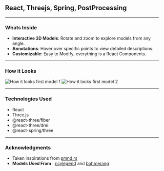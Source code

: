 ## React, Threejs, Spring, PostProcessing

----

### Whats Inside

* **Interactive 3D Models**: Rotate and zoom to explore models from any angle.
* **Annotations**: Hover over specific points to view detailed descriptions.
* **Customizable**: Easy to Modify, everything is a React Components.

----

### How it Looks

![How it looks first model 1](https://i.ibb.co/7ysyvTS/threejsannotations01.png)
![How it looks first model 2](https://i.ibb.co/Jmj0YTR/threejsannotations02.png)

----

### Technologies Used

* React
* Three.js
* @react-three/fiber
* @react-three/drei
* @react-spring/three

----

### Acknowledgments

* Taken inspirations from [pmnd.rs](https://r3f.docs.pmnd.rs/getting-started/examples)
* **Models Used From** : [ricylegend](https://sketchfab.com/3d-models/2021-bmw-m4-competition-d3f07b471d9f4a2c9a2acf79d88a3645) and [bohmerang](https://sketchfab.com/3d-models/f-35-lightning-ii-fighter-jet-free-b1ab1c0090e34b0fbfe667e706023e6d)


